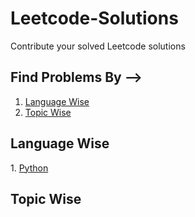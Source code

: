 # Leetcode-Solutions
Contribute your solved Leetcode solutions 

## Find Problems By -->
1. <a href="#tag1">Language Wise</a>
2. <a href="#tag2">Topic Wise</a>

<h2 id="tag1">Language Wise</h2>  
1. <a href="./Python">Python</a>


<h2 id="tag2">Topic Wise </h2>
